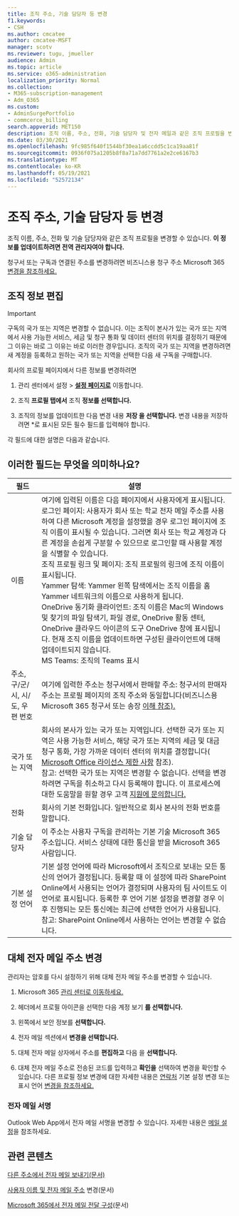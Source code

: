 ```yaml
---
title: 조직 주소, 기술 담당자 등 변경
f1.keywords:
- CSH
ms.author: cmcatee
author: cmcatee-MSFT
manager: scotv
ms.reviewer: tugu, jmueller
audience: Admin
ms.topic: article
ms.service: o365-administration
localization_priority: Normal
ms.collection:
- M365-subscription-management
- Adm_O365
ms.custom:
- AdminSurgePortfolio
- commcerce_billing
search.appverid: MET150
description: 조직 이름, 주소, 전화, 기술 담당자 및 전자 메일과 같은 조직 프로필을 변경합니다.
ms.date: 03/30/2021
ms.openlocfilehash: 9fc985f640f1544bf30ea1a6ccdd5c1ca19aa81f
ms.sourcegitcommit: 0936f075a1205b8f8a71a7dd7761a2e2ce6167b3
ms.translationtype: MT
ms.contentlocale: ko-KR
ms.lasthandoff: 05/19/2021
ms.locfileid: "52572134"
---
```

# <a name="change-your-organizations-address-technical-contact-and-more"></a>조직 주소, 기술 담당자 등 변경
  
조직 이름, 주소, 전화 및 기술 담당자와 같은 조직 프로필을 변경할 수 있습니다. **이 정보를 업데이트하려면 전역 관리자여야 합니다.**
  
청구서 또는 구독과 연결된 주소를 변경하려면 비즈니스용 청구 주소 Microsoft 365 [변경을 참조하세요.](../../commerce/billing-and-payments/change-your-billing-addresses.md)

## <a name="edit-organization-information"></a>조직 정보 편집

> [!IMPORTANT]
> 구독의 국가 또는 지역은 변경할 수 없습니다. 이는 조직이 본사가 있는 국가 또는 지역에서 사용 가능한 서비스, 세금 및 청구 통화 및 데이터 센터의 위치를 결정하기 때문에 그 이유는 바로 그 이유는 바로 이러한 경우입니다. 조직의 국가 또는 지역을 변경하려면 새 계정을 등록하고 원하는 국가 또는 지역을 선택한 다음 새 구독을 구매합니다.

회사의 프로필 페이지에서 다른 정보를 변경하려면
  
1. 관리 센터에서 설정  \> <a href="https://go.microsoft.com/fwlink/p/?linkid=2053743" target="_blank">**설정 페이지로**</a> 이동합니다.

2. 조직 **프로필 탭에서** 조직 **정보를 선택합니다.**

3. 조직의 정보를 업데이트한 다음 변경 내용 **저장 을 선택합니다.** 변경 내용을 저장하려면 *로 표시된 모든 필수 필드를 입력해야 합니다.

각 필드에 대한 설명은 다음과 같습니다.

## <a name="what-do-these-fields-mean"></a>이러한 필드는 무엇을 의미하나요?

|**필드**  |**설명**  |
|---------|---------|
|이름  <br/>   | 여기에 입력된 이름은 다음 페이지에서 사용자에게 표시됩니다.  <br/>  로그인 페이지: 사용자가 회사 또는 학교 전자 메일 주소를 사용하여 다른 Microsoft 계정을 설정했을 경우 로그인 페이지에 조직 이름이 표시될 수 있습니다. 그러면 회사 또는 학교 계정과 다른 계정을 손쉽게 구분할 수 있으므로 로그인할 때 사용할 계정을 식별할 수 있습니다.  <br/>  조직 프로필 링크 및 페이지: 조직 프로필의 링크에 조직 이름이 표시됩니다.  <br/>  Yammer 탐색: Yammer 왼쪽 탐색에서는 조직 이름을 홈 Yammer 네트워크의 이름으로 사용하게 됩니다.  <br/> OneDrive 동기화 클라이언트: 조직 이름은 Mac의 Windows 및 찾기의 파일 탐색기, 파일 경로, OneDrive 활동 센터, OneDrive 클라우드 아이콘의 도구 OneDrive 창에 표시됩니다. 현재 조직 이름을 업데이트하면 구성된 클라이언트에 대해 업데이트되지 않습니다. <br/> MS Teams: 조직의 Teams 표시 <br/>  |
|주소, 구/군/시, 시/도, 우편 번호  <br/>     | 여기에 입력한 주소는 청구서에서 판매할 주소: 청구서의 판매자 주소는 프로필 페이지의 조직 주소와 동일합니다(비즈니스용 Microsoft 365 청구서 또는 송장 [이해 참조).](../../commerce/billing-and-payments/understand-your-invoice2.md)  <br/>        |
|국가 또는 지역  <br/>    | 회사의 본사가 있는 국가 또는 지역입니다. 선택한 국가 또는 지역은 사용 가능한 서비스, 해당 국가 또는 지역의 세금 및 대금 청구 통화, 가장 가까운 데이터 센터의 위치를 결정합니다( [Microsoft Office 라이선스 제한 사항](https://office.microsoft.com/redir/FX103037529) 참조).  <br/>참고: 선택한 국가 또는 지역은 변경할 수 없습니다. 선택을 변경하려면 구독을 취소하고 다시 등록해야 합니다. 이 프로세스에 대한 도움말을 원할 경우 고객 [지원에 문의합니다.](../../business-video/get-help-support.md)        |
|전화  <br/>     | 회사의 기본 전화입니다. 일반적으로 회사 본사의 전화 번호를 말합니다.  <br/>        |
|기술 담당자  <br/> |이 주소는 사용자 구독을 관리하는 기본 기술 Microsoft 365 주소입니다. 서비스 상태에 대한 통신을 받을 Microsoft 365 사람입니다.  <br/> |
|기본 설정 언어  <br/> |기본 설정 언어에 따라 Microsoft에서 조직으로 보내는 모든 통신의 언어가 결정됩니다. 등록할 때 이 설정에 따라 SharePoint Online에서 사용되는 언어가 결정되며 사용자의 팀 사이트도 이 언어로 표시됩니다. 등록한 후 언어 기본 설정을 변경할 경우 이후 진행되는 모든 통신에는 최근에 선택한 언어가 사용됩니다.    <br/> 참고: SharePoint Online에서 사용하는 언어는 변경할 수 없습니다.           |

## <a name="change-your-alternate-email-address"></a>대체 전자 메일 주소 변경

관리자는 암호를 다시 설정하기 위해 대체 전자 메일 주소를 변경할 수 있습니다.

1. Microsoft 365 <a href="https://go.microsoft.com/fwlink/p/?linkid=2024339" target="_blank">관리 센터로 이동하세요.</a>

2. 헤더에서 프로필 아이콘을 선택한 다음 계정 보기 **를 선택합니다.**

3. 왼쪽에서 보안 정보를 **선택합니다.**

4. 전자 메일 섹션에서 **변경을 선택합니다.**

5. 대체 전자 메일 상자에서 주소를 **편집하고** 다음 을 **선택합니다.**

6. 대체 전자 메일 주소로 전송된 코드를 입력하고 **확인을** 선택하여 변경을 확인할 수 있습니다.
다른 프로필 정보 변경에 대한 자세한 내용은 [연락처](change-contact-preferences.md) 기본 설정 변경 또는 표시 언어 [변경을 참조하세요.](https://support.microsoft.com/office/6f238bff-5252-441e-b32b-655d5d85d15b.aspx)
  
### <a name="email-signatures"></a>전자 메일 서명
  
Outlook Web App에서 전자 메일 서명을 변경할 수 있습니다. 자세한 내용은 [메일 설정](https://support.microsoft.com/office/30c69a79-efc6-42d2-b740-4bf1c1f8a01c)을 참조하세요.

## <a name="related-content"></a>관련 콘텐츠

[다른 주소에서 전자 메일 보내기(문서)](https://support.microsoft.com/office/ccba89cb-141c-4a36-8c56-6d16a8556d2e)

[사용자 이름 및 전자 메일 주소](../add-users/change-a-user-name-and-email-address.md) 변경(문서)

[Microsoft 365에서 전자 메일 전달 구성](../email/configure-email-forwarding.md)(문서)
